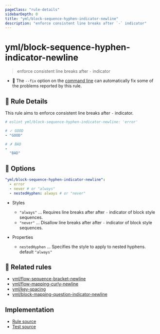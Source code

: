 ```yaml
---
pageClass: "rule-details"
sidebarDepth: 0
title: "yml/block-sequence-hyphen-indicator-newline"
description: "enforce consistent line breaks after `-` indicator"
---
```

# yml/block-sequence-hyphen-indicator-newline

> enforce consistent line breaks after `-` indicator

- :wrench: The `--fix` option on the [command line](https://eslint.org/docs/user-guide/command-line-interface#fixing-problems) can automatically fix some of the problems reported by this rule.

## :book: Rule Details

This rule aims to enforce consistent line breaks after `-` indicator.

<eslint-code-block fix>

<!-- eslint-skip -->

```yaml
# eslint yml/block-sequence-hyphen-indicator-newline: 'error'

# ✓ GOOD
- "GOOD"

# ✗ BAD
-
  "BAD"
```

</eslint-code-block>

## :wrench: Options

```yaml
"yml/block-sequence-hyphen-indicator-newline":
  - error
  - never # or "always" 
  - nestedHyphen: always # or "never"
```

- Styles
  - `"always"` ... Requires line breaks after after `-` indicator of block style sequences.
  - `"never"` ... Disallow line breaks after after `-` indicator of block style sequences.

- Properties
  - `nestedHyphen` ... Specifies the style to apply to nested hyphens. default `"always"`

## :couple: Related rules

- [yml/flow-sequence-bracket-newline](./flow-sequence-bracket-newline.md)
- [yml/flow-mapping-curly-newline](./flow-mapping-curly-newline.md)
- [yml/key-spacing](./key-spacing.md)
- [yml/block-mapping-question-indicator-newline](./block-mapping-question-indicator-newline.md)

## Implementation

- [Rule source](https://github.com/ota-meshi/eslint-plugin-yml/blob/master/src/rules/block-sequence-hyphen-indicator-newline.ts)
- [Test source](https://github.com/ota-meshi/eslint-plugin-yml/blob/master/tests/src/rules/block-sequence-hyphen-indicator-newline.js)

